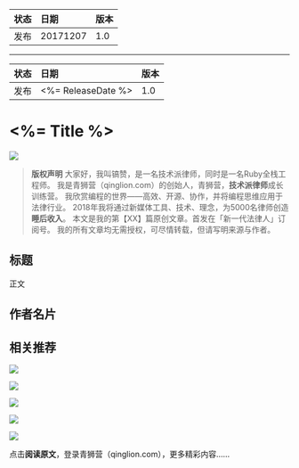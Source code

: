 
| 状态 | 日期     | 版本 |
|:---- |:-------- |:---- |
| 发布 | 20171207 | 1.0  |


---

| 状态 | 日期               | 版本 |
|:---- |:------------------ |:---- |
| 发布 | <%= ReleaseDate %> | 1.0  |


# <%= Title %>

![](http://oqozil5dt.bkt.clouddn.com/2017-12-07-toutu-1.png)

> **版权声明**
> 大家好，我叫镐赞，是一名技术派律师，同时是一名Ruby全栈工程师。
> 我是青狮营（qinglion.com）的创始人，青狮营，**技术派律师**成长训练营。
> 我欣赏编程的世界——高效、开源、协作，并将编程思维应用于法律行业。
> 2018年我将通过新媒体工具、技术、理念，为5000名律师创造**睡后收入**。
> 本文是我的第【XX】篇原创文章。首发在「新一代法律人」订阅号。
> 我的所有文章均无需授权，可尽情转载，但请写明来源与作者。


## 标题

正文

## 作者名片

<!-- 嵌入小程序 -->

## 相关推荐

<!-- 嵌入小程序 -->

![](http://oqozil5dt.bkt.clouddn.com/2017-12-07-zanshangma-1.jpg)

![](http://oqozil5dt.bkt.clouddn.com/2017-12-07-end.png)

![](http://oqozil5dt.bkt.clouddn.com/2017-12-07-fuhao.png)

![](http://oqozil5dt.bkt.clouddn.com/2017-12-07-jiazhi.png)

![](http://oqozil5dt.bkt.clouddn.com/2017-12-07-xingdongsaoma.png)

点击**阅读原文**，登录青狮营（qinglion.com），更多精彩内容……
